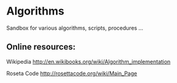 Algorithms
=======

Sandbox for various algorithms, scripts, procedures ...

Online resources:
------------------------------------
Wikipedia
http://en.wikibooks.org/wiki/Algorithm_implementation

Roseta Code
http://rosettacode.org/wiki/Main_Page
